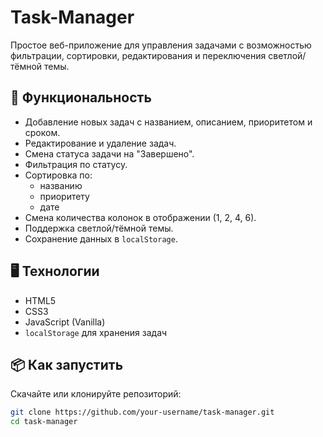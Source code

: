 # Task-Manager

Простое веб-приложение для управления задачами с возможностью фильтрации, сортировки, редактирования и переключения светлой/тёмной темы.

## 🚀 Функциональность

- Добавление новых задач с названием, описанием, приоритетом и сроком.
- Редактирование и удаление задач.
- Смена статуса задачи на "Завершено".
- Фильтрация по статусу.
- Сортировка по:
  - названию
  - приоритету
  - дате
- Смена количества колонок в отображении (1, 2, 4, 6).
- Поддержка светлой/тёмной темы.
- Сохранение данных в `localStorage`.

## 🖥️ Технологии

- HTML5
- CSS3
- JavaScript (Vanilla)
- `localStorage` для хранения задач

## 📦 Как запустить

Скачайте или клонируйте репозиторий:
   ```bash
   git clone https://github.com/your-username/task-manager.git
   cd task-manager
